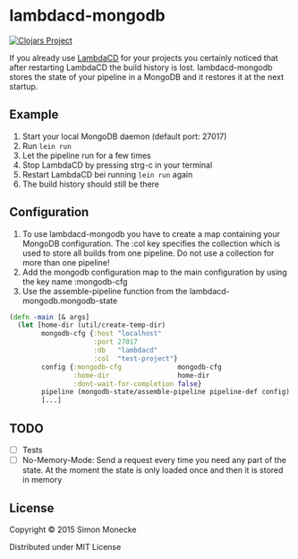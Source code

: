# lambdacd-mongodb

[![Clojars Project](http://clojars.org/lambdacd-mongodb/latest-version.svg)](http://clojars.org/lambdacd-mongodb)

If you already use [LambdaCD](https://github.com/flosell/lambdacd) for your projects you certainly noticed that after restarting LambdaCD the build history is lost. lambdacd-mongodb stores the state of your pipeline in a MongoDB and it restores it at the next startup.

## Example

1. Start your local MongoDB daemon (default port: 27017)
2. Run `lein run`
3. Let the pipeline run for a few times
4. Stop LambdaCD by pressing strg-c in your terminal
5. Restart LambdaCD bei running `lein run` again
6. The build history should still be there

## Configuration

1. To use lambdacd-mongodb you have to create a map containing your MongoDB configuration. The :col key specifies the collection which is used to store all builds from one pipeline. Do not use a collection for more than one pipeline!
2. Add the mongodb configuration map to the main configuration by using the key name :mongodb-cfg
3. Use the assemble-pipeline function from the lambdacd-mongodb.mongodb-state

```clojure
(defn -main [& args]
  (let [home-dir (util/create-temp-dir)
        mongodb-cfg {:host "localhost"
                     :port 27017
                     :db   "lambdacd"
                     :col  "test-project"}
        config {:mongodb-cfg              mongodb-cfg
                :home-dir                 home-dir
                :dont-wait-for-completion false}
        pipeline (mongodb-state/assemble-pipeline pipeline-def config)
        [...]
```

## TODO

- [ ] Tests
- [ ] No-Memory-Mode: Send a request every time you need any part of the state. At the moment the state is only loaded once and then it is stored in memory

## License

Copyright © 2015 Simon Monecke

Distributed under MIT License
